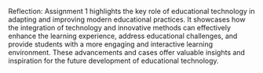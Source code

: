 Reflection: Assignment 1 highlights the key role of educational technology in adapting and improving modern educational practices. It showcases how the integration of technology and innovative methods can effectively enhance the learning experience, address educational challenges, and provide students with a more engaging and interactive learning environment. These advancements and cases offer valuable insights and inspiration for the future development of educational technology.
